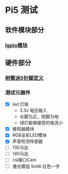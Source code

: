 # Pi5 测试

## 软件模块部分

### [lgpio模块](./doc/lgpio.md)

## 硬件部分

### [树莓派5针脚定义](./doc/pi5_pin.md)

### 测试元器件

- [x] led 灯珠
    - 3.3v 电压输入
    - 长脚为正，短脚为地
    - 绿灯能够接受的电流小
- [x] 蜂鸣器模块
- [x] RGB全彩LED模块
- [x] 声音检测传感器
- [ ] 130马达
- [ ] 140马达
- [ ] csi接口Cam
- [ ] 激光模组 5mW 红色一字
